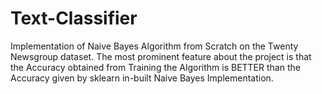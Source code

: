 # Text-Classifier

Implementation of Naive Bayes Algorithm from Scratch on the Twenty Newsgroup dataset. The most prominent feature about the project is that the Accuracy obtained from
Training the Algorithm is BETTER than the Accuracy given by sklearn in-built Naive Bayes Implementation.
